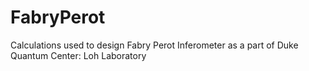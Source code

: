 # FabryPerot
Calculations used to design Fabry Perot Inferometer as a part of Duke Quantum Center: Loh Laboratory
